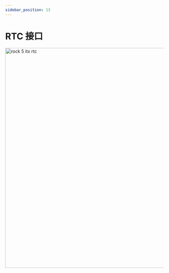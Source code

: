 ```yaml
---
sidebar_position: 13
---
```


# RTC 接口

<img src="/img/rock5itx/rock5itx-rtc.webp" width="700" alt="rock 5 itx rtc" />
